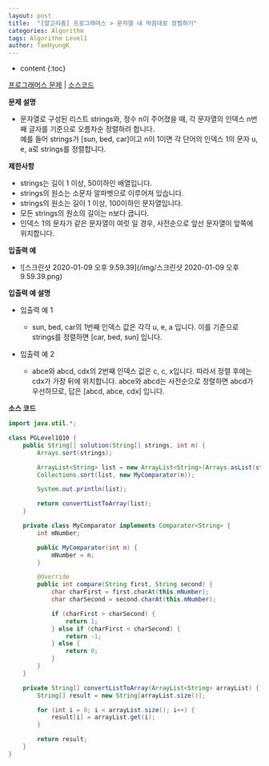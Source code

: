 ```yaml
---
layout: post
title:  "[알고리즘] 프로그래머스 > 문자열 내 마음대로 정렬하기"
categories: Algorithm
tags: Algorithm Level1
author: TaeHyungK
---
```


* content
{:toc}

[프로그래머스 문제](https://programmers.co.kr/learn/courses/30/lessons/12915) | [소스코드](https://github.com/TaeHyungK/algorithm/blob/master/src/programmers/level1/PGLevel1Q10.java) 

**문제 설명**

  - 문자열로 구성된 리스트 strings와, 정수 n이 주어졌을 때, 각 문자열의 인덱스 n번째 글자를 기준으로 오름차순 정렬하려 합니다. 
  <br>예를 들어 strings가 [sun, bed, car]이고 n이 1이면 각 단어의 인덱스 1의 문자 u, e, a로 strings를 정렬합니다.

**제한사항**

 - strings는 길이 1 이상, 50이하인 배열입니다.
 - strings의 원소는 소문자 알파벳으로 이루어져 있습니다.
 - strings의 원소는 길이 1 이상, 100이하인 문자열입니다.
 - 모든 strings의 원소의 길이는 n보다 큽니다.
 - 인덱스 1의 문자가 같은 문자열이 여럿 일 경우, 사전순으로 앞선 문자열이 앞쪽에 위치합니다.

**입출력 예**
- ![스크린샷 2020-01-09 오후 9.59.39](/img/스크린샷 2020-01-09 오후 9.59.39.png)


**입출력 예 설명**

- 입출력 예 1
  - sun, bed, car의 1번째 인덱스 값은 각각 u, e, a 입니다. 이를 기준으로 strings를 정렬하면 [car, bed, sun] 입니다.

- 입출력 예 2
  - abce와 abcd, cdx의 2번째 인덱스 값은 c, c, x입니다. 따라서 정렬 후에는 cdx가 가장 뒤에 위치합니다. abce와 abcd는 사전순으로 정렬하면 abcd가 우선하므로, 답은 [abcd, abce, cdx] 입니다.
  
**소스 코드**

```java
import java.util.*;

class PGLevel1Q10 {
    public String[] solution(String[] strings, int n) {
        Arrays.sort(strings);

        ArrayList<String> list = new ArrayList<String>(Arrays.asList(strings));
        Collections.sort(list, new MyComparator(n));

        System.out.println(list);

        return convertListToArray(list);
    }

    private class MyComparator implements Comparator<String> {
        int mNumber;

        public MyComparator(int n) {
            mNumber = n;
        }

        @Override
        public int compare(String first, String second) {
            char charFirst = first.charAt(this.mNumber);
            char charSecond = second.charAt(this.mNumber);

            if (charFirst > charSecond) {
                return 1;
            } else if (charFirst < charSecond) {
                return -1;
            } else {
                return 0;
            }
        }
    }

    private String[] convertListToArray(ArrayList<String> arrayList) {
        String[] result = new String[arrayList.size()];

        for (int i = 0; i < arrayList.size(); i++) {
            result[i] = arrayList.get(i);
        }

        return result;
    }
}
```